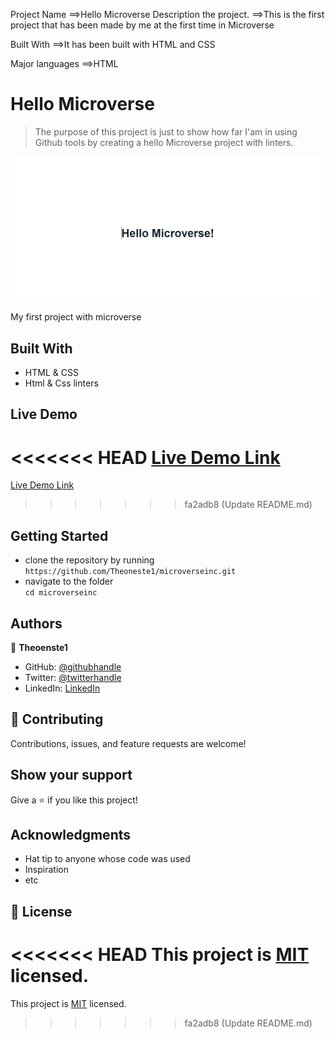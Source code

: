 Project Name
==>Hello Microverse
Description the project.
==>This is the first project that has been made by me at the first time in Microverse

Built With
==>It has been built with HTML and CSS

Major languages
==>HTML
# Hello Microverse

> The purpose of this project is just to show how far I'am in using Github tools by creating a hello Microverse project with linters.

![screenshot](./pic.png)

My first project with microverse

## Built With

- HTML & CSS
- Html & Css linters

## Live Demo

<<<<<<< HEAD
[Live Demo Link](https://Theoneste1.github.io/microverseinc/)
=======
[Live Demo Link](https://goliviernation.github.io/microverseinc/)
>>>>>>> fa2adb8 (Update README.md)

## Getting Started

- clone the repository by running\
   `https://github.com/Theoneste1/microverseinc.git`
- navigate to the folder\
   `cd microverseinc`

## Authors

👤 **Theoenste1**

- GitHub: [@githubhandle](https://github.com/Theoneste1)
- Twitter: [@twitterhandle](https://twitter.com/Theoneste99)
- LinkedIn: [LinkedIn](https://www.linkedin.com/in/theoneste-nsanzabarinda-458540157/)

## 🤝 Contributing

Contributions, issues, and feature requests are welcome!

## Show your support

Give a ⭐️ if you like this project!

## Acknowledgments

- Hat tip to anyone whose code was used
- Inspiration
- etc

## 📝 License

<<<<<<< HEAD
This project is [MIT](./MIT.md) licensed.
=======
This project is [MIT](./MIT.md) licensed.
>>>>>>> fa2adb8 (Update README.md)
